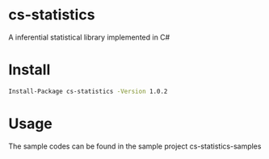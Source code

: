 # cs-statistics

A inferential statistical library implemented in C#

# Install

```bash
Install-Package cs-statistics -Version 1.0.2
```

# Usage

The sample codes can be found in the sample project cs-statistics-samples


